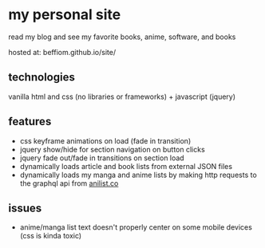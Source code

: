 # my personal site

read my blog and see my favorite books, anime, software, and books

hosted at: beffiom.github.io/site/

## technologies

vanilla html and css (no libraries or frameworks) +  javascript (jquery)

## features

* css keyframe animations on load (fade in transition)
* jquery show/hide for section navigation on button clicks
* jquery fade out/fade in transitions on section load
* dynamically loads article and book lists from external JSON files
* dynamically loads my manga and anime lists by making http requests to the graphql api from [anilist.co](https://anilist.gitbook.io/anilist-apiv2-docs/overview/graphql/getting-started)

## issues

* anime/manga list text doesn't properly center on some mobile devices (css is kinda toxic)


